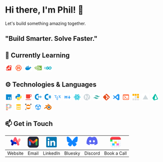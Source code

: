 # Hi there, I'm Phil! 👋

Let's build something amazing together.

## "Build Smarter. Solve Faster."

## 🧠 Currently Learning
<div style="display: flex; flex-wrap: wrap; gap: 8px; align-items: center;">
  <img src=https://raw.githubusercontent.com/material-extensions/vscode-material-icon-theme/refs/heads/main/icons/ruby.svg width="24" height="24">
  <img src=https://raw.githubusercontent.com/material-extensions/vscode-material-icon-theme/refs/heads/main/icons/rust.svg width="24" height="24">
  <img src=https://raw.githubusercontent.com/material-extensions/vscode-material-icon-theme/refs/heads/main/icons/docker.svg width="24" height="24">
  <img src=https://raw.githubusercontent.com/material-extensions/vscode-material-icon-theme/refs/heads/main/icons/cuda.svg width="24" height="24">
  <img src=https://raw.githubusercontent.com/material-extensions/vscode-material-icon-theme/refs/heads/main/icons/go.svg width="24" height="24">
</div>

## ⚙️ Technologies & Languages

<div style="display: flex; flex-wrap: wrap; gap: 8px; align-items: center;">
  <!-- Languages -->
  <img src=https://raw.githubusercontent.com/material-extensions/vscode-material-icon-theme/refs/heads/main/icons/typescript.svg width="24" height="24">
  <img src=https://raw.githubusercontent.com/material-extensions/vscode-material-icon-theme/refs/heads/main/icons/python.svg width="24" height="24">
  <img src=https://raw.githubusercontent.com/material-extensions/vscode-material-icon-theme/refs/heads/main/icons/java.svg width="24" height="24">
  <img src=https://raw.githubusercontent.com/material-extensions/vscode-material-icon-theme/refs/heads/main/icons/cpp.svg width="24" height="24">
  <img src=https://raw.githubusercontent.com/material-extensions/vscode-material-icon-theme/refs/heads/main/icons/csharp.svg width="24" height="24">
  <img src=https://raw.githubusercontent.com/material-extensions/vscode-material-icon-theme/refs/heads/main/icons/tex.svg width="24" height="24">
  <img src=https://raw.githubusercontent.com/material-extensions/vscode-material-icon-theme/refs/heads/main/icons/markdown.svg width="24" height="24">
  <!-- Web/Frontend Frameworks -->
  <img src=https://raw.githubusercontent.com/material-extensions/vscode-material-icon-theme/refs/heads/main/icons/react.svg width="24" height="24">
  <img src=https://raw.githubusercontent.com/material-extensions/vscode-material-icon-theme/refs/heads/main/icons/next.svg width="24" height="24">
  <img src=https://raw.githubusercontent.com/material-extensions/vscode-material-icon-theme/refs/heads/main/icons/tailwindcss.svg width="24" height="24">
  <!-- Developer Tools -->
  <img src=https://raw.githubusercontent.com/material-extensions/vscode-material-icon-theme/refs/heads/main/icons/git.svg width="24" height="24">
  <img src=https://raw.githubusercontent.com/material-extensions/vscode-material-icon-theme/refs/heads/main/icons/vscode.svg width="24" height="24">
  <img src=https://raw.githubusercontent.com/material-extensions/vscode-material-icon-theme/refs/heads/main/icons/console.svg width="24" height="24">
  <img src=https://raw.githubusercontent.com/material-extensions/vscode-material-icon-theme/refs/heads/main/icons/pnpm.svg width="24" height="24">
  <img src=https://raw.githubusercontent.com/material-extensions/vscode-material-icon-theme/refs/heads/main/icons/vercel.svg width="24" height="24">
  <img src=https://raw.githubusercontent.com/material-extensions/vscode-material-icon-theme/refs/heads/main/icons/prisma.svg width="24" height="24">
  <img src=https://raw.githubusercontent.com/material-extensions/vscode-material-icon-theme/refs/heads/main/icons/prettier.svg width="24" height="24">
  <!-- Data & Science -->
  <img src=https://raw.githubusercontent.com/material-extensions/vscode-material-icon-theme/refs/heads/main/icons/database.svg width="24" height="24">
  <img src=https://raw.githubusercontent.com/material-extensions/vscode-material-icon-theme/refs/heads/main/icons/jupyter.svg width="24" height="24">
  <!-- Game Development -->
  <img src=https://raw.githubusercontent.com/material-extensions/vscode-material-icon-theme/refs/heads/main/icons/unity.svg width="24" height="24">
  <img src=https://github.com/devicons/devicon/raw/refs/heads/master/icons/blender/blender-original.svg width="24" height="24">
</div>

## 📫 Get in Touch

| <a href="https://pvi.sh"><img src="https://github.com/zenatron/zenatron/raw/refs/heads/main/logos/arc.svg" width="36" height="36" alt="Website"></a> | <a href="mailto:phil@underscore.games"><img src="https://github.com/zenatron/zenatron/raw/refs/heads/main/logos/gmail.svg" width="36" height="36" alt="Email"></a> | <a href="https://www.linkedin.com/in/philipvishnevsky/"><img src="https://github.com/zenatron/zenatron/raw/refs/heads/main/logos/linkedin.svg" width="36" height="36" alt="LinkedIn"></a> | <a href="https://bsky.app/profile/zenatron.bsky.social"><img src="https://github.com/zenatron/zenatron/raw/refs/heads/main/logos/bluesky.svg" width="36" height="36" alt="Bluesky"></a> | <a href="https://discord.com/users/492872848025583616"><img src="https://github.com/zenatron/zenatron/raw/refs/heads/main/logos/discord.svg" width="36" height="36" alt="Discord"></a> | <a href="https://z3n.me/phil"><img src="https://github.com/zenatron/zenatron/raw/refs/heads/main/logos/fantastical.png" width="36" height="36" alt="Book a Call"></a> |
| ---------------------------------------------------------------------------------------------------------------------------------------------------- | ------------------------------------------------------------------------------------------------------------------------------------------------------------------ | ----------------------------------------------------------------------------------------------------------------------------------------------------------------------------------------- | --------------------------------------------------------------------------------------------------------------------------------------------------------------------------------------- | -------------------------------------------------------------------------------------------------------------------------------------------------------------------------------------- | ---------------------------------------------------------------------------------------------------------------------------------------------------------------------------------------- |
| Website                                                                                                                                              | Email                                                                                                                                                              | LinkedIn                                                                                                                                                                                  | Bluesky                                                                                                                                                                                 | Discord                                                                                                                                                                                | Book a Call                                                                                                                                                                              |

